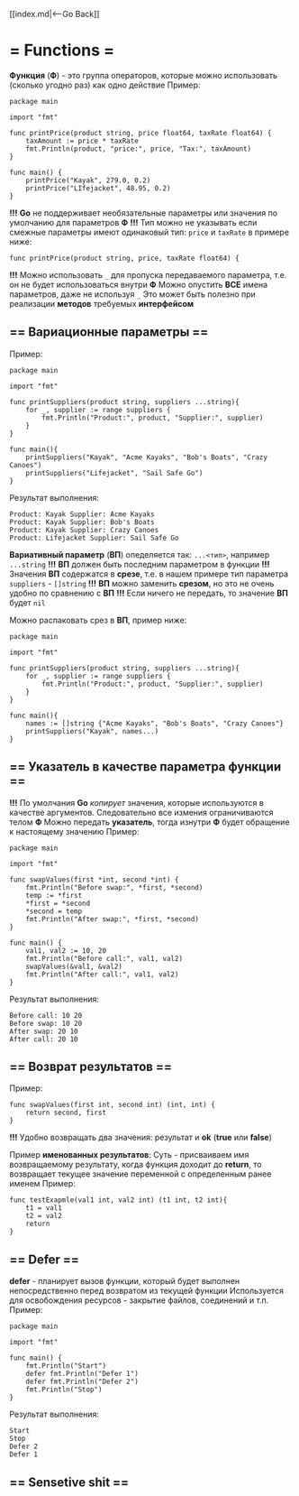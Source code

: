 [[index.md|<--Go Back]]

# = Functions =
__Функция__ (__Ф__) - это группа операторов, которые можно использовать (сколько угодно раз) как одно действие
Пример:
```
package main

import "fmt"

func printPrice(product string, price float64, taxRate float64) {
	taxAmount := price * taxRate
    fmt.Println(product, "price:", price, "Tax:", taxAmount)
}

func main() {
	printPrice("Kayak", 279.0, 0.2)
	printPrice("LIfejacket", 48.95, 0.2)
}
```

__!!!__ __Go__ не поддерживает необязательные параметры или значения по умолчанию для параметров __Ф__
__!!!__ Тип можно не указывать если смежные параметры имеют одинаковый тип: `price` и `taxRate` в примере ниже:
```
func printPrice(product string, price, taxRate float64) {
```
__!!!__ Можно использовать `_` для пропуска передаваемого параметра, т.е. он не будет использоваться внутри __Ф__
    Можно опустить __ВСЕ__ имена параметров, даже не используя `_`
    Это может быть полезно при реализации __методов__ требуемых __интерфейсом__
	
## == Вариационные параметры == 
Пример:
```
package main

import "fmt"

func printSuppliers(product string, suppliers ...string){
	for _, supplier := range suppliers {
		fmt.Println("Product:", product, "Supplier:", supplier)
	}
}

func main(){
	printSuppliers("Kayak", "Acme Kayaks", "Bob's Boats", "Crazy Canoes")
	printSuppliers("Lifejacket", "Sail Safe Go")
}
```
Результат выполнения:
```
Product: Kayak Supplier: Acme Kayaks
Product: Kayak Supplier: Bob's Boats
Product: Kayak Supplier: Crazy Canoes
Product: Lifejacket Supplier: Sail Safe Go
```
__Вариативный параметр__ (__ВП__) опеделяется так: `...<тип>`, например `...string`
__!!!__ __ВП__ должен быть последним параметром в функции
__!!!__ Значения __ВП__ содержатся в __срезе__, т.е. в нашем примере тип параметра `suppliers` - `[]string`
__!!!__ __ВП__ можно заменить __срезом__, но это не очень удобно по сравнению с __ВП__
__!!!__ Если ничего не передать, то значение __ВП__ будет `nil`

Можно распаковать срез в __ВП__, пример ниже:
```
package main

import "fmt"

func printSuppliers(product string, suppliers ...string){
	for _, supplier := range suppliers {
		fmt.Println("Product:", product, "Supplier:", supplier)
	}
}

func main(){
    names := []string {"Acme Kayaks", "Bob's Boats", "Crazy Canoes"}
	printSuppliers("Kayak", names...)
}
```

## == Указатель в качестве параметра функции ==
__!!!__ По умолчания __Go__ _копирует_ значения, которые используются в качестве аргументов. Следовательно все измения ограничиваются телом __Ф__
Можно передать __указатель__, тогда изнутри __Ф__ будет обращение к настоящему значению
Пример:
```
package main

import "fmt"

func swapValues(first *int, second *int) {
	fmt.Println("Before swap:", *first, *second)
	temp := *first
	*first = *second
	*second = temp
	fmt.Println("After swap:", *first, *second)
}

func main() {
	val1, val2 := 10, 20
	fmt.Println("Before call:", val1, val2)
	swapValues(&val1, &val2)
	fmt.Println("After call:", val1, val2)
}

```
Результат выполнения:
```
Before call: 10 20
Before swap: 10 20
After swap: 20 10
After call: 20 10

```

## == Возврат результатов ==
Пример:

```
func swapValues(first int, second int) (int, int) {
    return second, first
}
```
__!!!__ Удобно возвращать два значения: результат и __ok__ (__true__ или __false__)

Пример __именованных результатов__:
Суть - присваиваем имя возвращаемому результату, когда функция доходит до __return__, то возвращает текущее значение переменной с определенным ранее именем
Пример:
```
func testExapmle(val1 int, val2 int) (t1 int, t2 int){
    t1 = val1
	t2 = val2
	return
}
```

## == Defer ==
__defer__ - планирует вызов функции, который будет выполнен непосредственно перед возвратом из текущей функции
Используется для освобождения ресурсов - закрытие файлов, соединений и т.п.
Пример:
```
package main

import "fmt"

func main() {
	fmt.Println("Start")
	defer fmt.Println("Defer 1")
	defer fmt.Println("Defer 2")
	fmt.Println("Stop")
}
```
Результат выполнения:
```
Start
Stop
Defer 2
Defer 1
```

## == Sensetive shit ==


